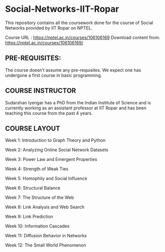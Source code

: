 # Social-Networks-IIT-Ropar
This repository contains all the coursework done for the course of Social Networks provided by IIT Ropar on NPTEL.

Course URL : https://nptel.ac.in/courses/106106169
Download content from: https://nptel.ac.in/courses/106106169/

## PRE-REQUISITES: 
The course doesn’t assume any pre-requisites. We expect one has undergone a first course in basic programming. 

## COURSE INSTRUCTOR

Sudarshan Iyengar has a PhD from the Indian Institute of Science and is currently working as an assistant professor at IIT Ropar and has been teaching this course from the past 4 years.

## COURSE LAYOUT
Week 1:
Introduction to Graph Theory and Python

Week 2:
Analyzing Online Social Network Datasets

Week 3:
Power Law and Emergent Properties

Week 4:
Strength of Weak Ties

Week 5:
Homophily and Social Influence

Week 6:
Structural Balance

Week 7:
The Structure of the Web

Week 8:
Link Analysis and Web Search

Week 9:
Link Prediction

Week 10:
Information Cascades

Week 11:
Diffusion Behavior in Networks

Week 12:
The Small World Phenomenon

